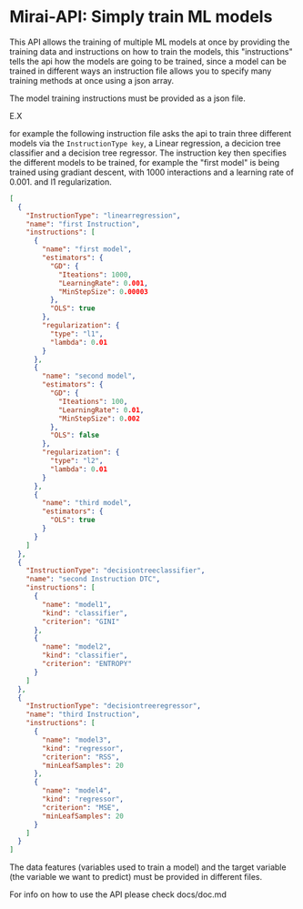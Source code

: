 # Mirai-API: Simply train ML models

This API allows the training of multiple ML models at once by providing the training data and instructions on how to train the models,
this "instructions" tells the api how the models are going to be trained, since a model can be trained in different ways an instruction file allows you to specify many training methods at once using a json array.

The model training instructions must be provided as a json file.

E.X

for example the following instruction file asks the api to train three different models via the `InstructionType key`, a Linear regression, a decicion tree classifier and a decision tree regressor. The instruction key then specifies the different models to be trained, for example the "first model" is being trained using gradiant descent, with 1000 interactions and a learning rate of 0.001. and l1 regularization.

```json
[
  {
    "InstructionType": "linearregression",
    "name": "first Instruction",
    "instructions": [
      {
        "name": "first model",
        "estimators": {
          "GD": {
            "Iteations": 1000,
            "LearningRate": 0.001,
            "MinStepSize": 0.00003
          },
          "OLS": true
        },
        "regularization": {
          "type": "l1",
          "lambda": 0.01
        }
      },
      {
        "name": "second model",
        "estimators": {
          "GD": {
            "Iteations": 100,
            "LearningRate": 0.01,
            "MinStepSize": 0.002
          },
          "OLS": false
        },
        "regularization": {
          "type": "l2",
          "lambda": 0.01
        }
      },
      {
        "name": "third model",
        "estimators": {
          "OLS": true
        }
      }
    ]
  },
  {
    "InstructionType": "decisiontreeclassifier",
    "name": "second Instruction DTC",
    "instructions": [
      {
        "name": "model1",
        "kind": "classifier",
        "criterion": "GINI"
      },
      {
        "name": "model2",
        "kind": "classifier",
        "criterion": "ENTROPY"
      }
    ]
  },
  {
    "InstructionType": "decisiontreeregressor",
    "name": "third Instruction",
    "instructions": [
      {
        "name": "model3",
        "kind": "regressor",
        "criterion": "RSS",
        "minLeafSamples": 20
      },
      {
        "name": "model4",
        "kind": "regressor",
        "criterion": "MSE",
        "minLeafSamples": 20
      }
    ]
  }
]
```

The data features (variables used to train a model) and the target variable (the variable we want to predict) must be provided in different files.

For info on how to use the API please check docs/doc.md

